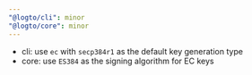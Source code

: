 ```yaml
---
"@logto/cli": minor
"@logto/core": minor
---
```


- cli: use `ec` with `secp384r1` as the default key generation type
- core: use `ES384` as the signing algorithm for EC keys
